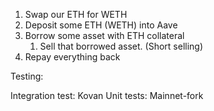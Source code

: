 1. Swap our ETH for WETH
2. Deposit some ETH (WETH) into Aave
3. Borrow some asset with ETH collateral
   1. Sell that borrowed asset. (Short selling)
4. Repay everything back


Testing:

Integration test: Kovan
Unit tests: Mainnet-fork
